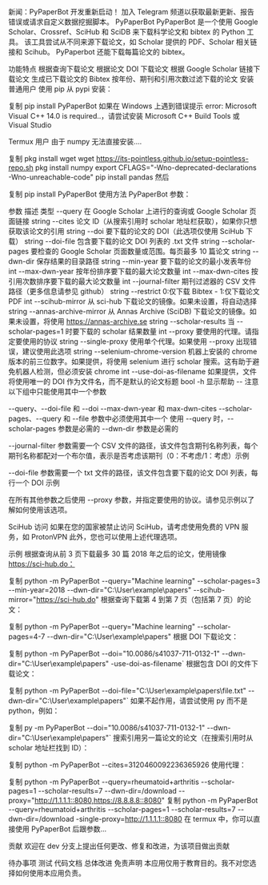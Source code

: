 新闻：PyPaperBot 开发重新启动！
加入 Telegram 频道以获取最新更新、报告错误或请求自定义数据挖掘脚本。
PyPaperBot
PyPaperBot 是一个使用 Google Scholar、Crossref、SciHub 和 SciDB 来下载科学论文和 bibtex 的 Python 工具。
该工具尝试从不同来源下载论文，如 Scholar 提供的 PDF、Scholar 相关链接和 Scihub。
PyPaperbot 还能下载每篇论文的 bibtex。

功能特点
根据查询下载论文
根据论文 DOI 下载论文
根据 Google Scholar 链接下载论文
生成已下载论文的 Bibtex
按年份、期刊和引用次数过滤下载的论文
安装
普通用户
使用 pip 从 pypi 安装：

复制
pip install PyPaperBot
如果在 Windows 上遇到错误提示 error: Microsoft Visual C++ 14.0 is required..，请尝试安装 Microsoft C++ Build Tools 或 Visual Studio

Termux 用户
由于 numpy 无法直接安装....

复制
pkg install wget
wget https://its-pointless.github.io/setup-pointless-repo.sh
pkg install numpy
export CFLAGS="-Wno-deprecated-declarations -Wno-unreachable-code"
pip install pandas
然后

复制
pip install PyPaperBot
使用方法
PyPaperBot 参数：

参数	描述	类型
--query	在 Google Scholar 上进行的查询或 Google Scholar 页面链接	string
--cites	论文 ID（从搜索引用时 scholar 地址栏获取），如果你只想获取该论文的引用	string
--doi	要下载的论文的 DOI（此选项仅使用 SciHub 下载）	string
--doi-file	包含要下载的论文 DOI 列表的 .txt 文件	string
--scholar-pages	要检查的 Google Scholar 页面数量或范围。每页最多 10 篇论文	string
--dwn-dir	保存结果的目录路径	string
--min-year	要下载的论文的最小发表年份	int
--max-dwn-year	按年份排序要下载的最大论文数量	int
--max-dwn-cites	按引用次数排序要下载的最大论文数量	int
--journal-filter	期刊过滤器的 CSV 文件路径（更多信息请参见 github）	string
--restrict	0:仅下载 Bibtex - 1:仅下载论文 PDF	int
--scihub-mirror	从 sci-hub 下载论文的镜像。如果未设置，将自动选择	string
--annas-archive-mirror	从 Annas Archive (SciDB) 下载论文的镜像。如果未设置，将使用 https://annas-archive.se	string
--scholar-results	当 --scholar-pages=1 时要下载的 scholar 结果数量	int
--proxy	要使用的代理。请指定要使用的协议	string
--single-proxy	使用单个代理。如果使用 --proxy 出现错误，建议使用此选项	string
--selenium-chrome-version	机器上安装的 chrome 版本的前三位数字。如果提供，将使用 selenium 进行 scholar 搜索。这有助于避免机器人检测，但必须安装 chrome	int
--use-doi-as-filename	如果提供，文件将使用唯一的 DOI 作为文件名，而不是默认的论文标题	bool
-h	显示帮助	--
注意
以下组中只能使用其中一个参数

--query、--doi-file 和 --doi
--max-dwn-year 和 max-dwn-cites
--scholar-pages、--query 和 --file 参数中必须使用其中一个
使用 --query 时，--scholar-pages 参数是必需的
--dwn-dir 参数是必需的

--journal-filter 参数需要一个 CSV 文件的路径，该文件包含期刊名称列表，每个期刊名称都配对一个布尔值，表示是否考虑该期刊（0：不考虑/1：考虑）示例

--doi-file 参数需要一个 txt 文件的路径，该文件包含要下载的论文 DOI 列表，每行一个 DOI 示例

在所有其他参数之后使用 --proxy 参数，并指定要使用的协议。请参见示例以了解如何使用该选项。

SciHub 访问
如果在您的国家被禁止访问 SciHub，请考虑使用免费的 VPN 服务，如 ProtonVPN
此外，您也可以使用上述代理选项。

示例
根据查询从前 3 页下载最多 30 篇 2018 年之后的论文，使用镜像 https://sci-hub.do：

复制
python -m PyPaperBot --query="Machine learning" --scholar-pages=3  --min-year=2018 --dwn-dir="C:\User\example\papers" --scihub-mirror="https://sci-hub.do"
根据查询下载第 4 到第 7 页（包括第 7 页）的论文：

复制
python -m PyPaperBot --query="Machine learning" --scholar-pages=4-7 --dwn-dir="C:\User\example\papers"
根据 DOI 下载论文：

复制
python -m PyPaperBot --doi="10.0086/s41037-711-0132-1" --dwn-dir="C:\User\example\papers" -use-doi-as-filename`
根据包含 DOI 的文件下载论文：

复制
python -m PyPaperBot --doi-file="C:\User\example\papers\file.txt" --dwn-dir="C:\User\example\papers"`
如果不起作用，请尝试使用 py 而不是 python，例如：

复制
py -m PyPaperBot --doi="10.0086/s41037-711-0132-1" --dwn-dir="C:\User\example\papers"`
搜索引用另一篇论文的论文（在搜索引用时从 scholar 地址栏找到 ID）：

复制
python -m PyPaperBot --cites=3120460092236365926
使用代理：

复制
python -m PyPaperBot --query=rheumatoid+arthritis --scholar-pages=1 --scholar-results=7 --dwn-dir=/download --proxy="http://1.1.1.1::8080,https://8.8.8.8::8080"
复制
python -m PyPaperBot --query=rheumatoid+arthritis --scholar-pages=1 --scholar-results=7 --dwn-dir=/download -single-proxy=http://1.1.1.1::8080
在 termux 中，你可以直接使用 PyPaperBot 后跟参数...

贡献
欢迎在 dev 分支上提出任何更改、修复和改进，为该项目做出贡献

待办事项
测试
代码文档
总体改进
免责声明
本应用仅用于教育目的。我不对您选择如何使用本应用负责。